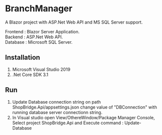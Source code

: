 # BranchManager
A Blazor project with ASP.Net Web API and MS SQL Server support.

Frontend : Blazor Server Application.  
Backend : ASP.Net Web API.  
Database : Microsoft SQL Server.  

Installation
-------------------------
1. Microsoft Visual Studio 2019
2. .Net Core SDK 3.1
    

Run
-------------------------

1. Update Database connection string on path ShopBridge.Api/appsettings.json
   change value of "DBConnection" with running database server connectionn string.
2. In Visual studio open View/OthereWindow/Package Manager Console, Select project ShopBridge.Api
   and Execute command : Update-Database
